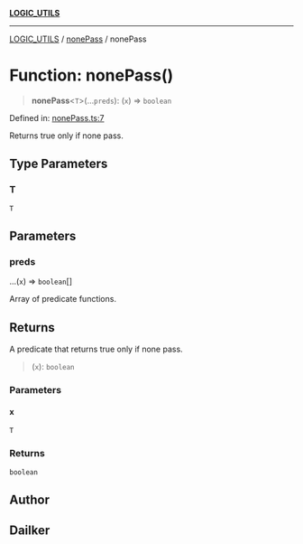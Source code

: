 [**LOGIC_UTILS**](../../README.md)

***

[LOGIC_UTILS](../../README.md) / [nonePass](../README.md) / nonePass

# Function: nonePass()

> **nonePass**\<`T`\>(...`preds`): (`x`) => `boolean`

Defined in: [nonePass.ts:7](https://github.com/dailker/everyutil/blob/d12555c550c1d59295f536d15822ff0e97aceecb/src/logic/nonePass.ts#L7)

Returns true only if none pass.

## Type Parameters

### T

`T`

## Parameters

### preds

...(`x`) => `boolean`[]

Array of predicate functions.

## Returns

A predicate that returns true only if none pass.

> (`x`): `boolean`

### Parameters

#### x

`T`

### Returns

`boolean`

## Author

## Dailker
